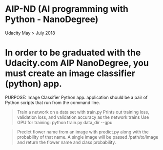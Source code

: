 # AIP-ND (AI programming with Python - NanoDegree)
Udacity May > July 2018
# In order to be graduated with the Udacity.com AIP NanoDegree, you must create an image classifier (python) app.

PURPOSE:
Image Classifier Python app. application should be a pair of Python scripts that run from the command line.
          
> Train a network on a data set with train.py
        Prints out training loss, validation loss, and validation accuracy as the network trains
        Use GPU for training: python train.py data_dir --gpu
          
> Predict flower name from an image with predict.py along with the probability of that name.
          A single image will be passed /path/to/image and return the flower name and class probability.
